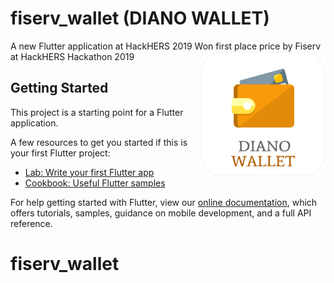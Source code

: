 # fiserv_wallet (DIANO WALLET)

A new Flutter application at HackHERS 2019
Won first place price by Fiserv at HackHERS Hackathon 2019
<img align="right" src="./assets/images/diano_wallet.png" height="200">

## Getting Started

This project is a starting point for a Flutter application.

A few resources to get you started if this is your first Flutter project:

- [Lab: Write your first Flutter app](https://flutter.io/docs/get-started/codelab)
- [Cookbook: Useful Flutter samples](https://flutter.io/docs/cookbook)

For help getting started with Flutter, view our 
[online documentation](https://flutter.io/docs), which offers tutorials, 
samples, guidance on mobile development, and a full API reference.
# fiserv_wallet
